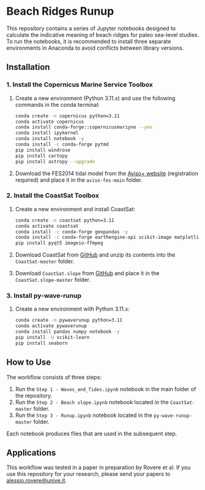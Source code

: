 # Beach Ridges Runup

This repository contains a series of Jupyter notebooks designed to calculate the indicative meaning of beach ridges for paleo sea-level studies. To run the notebooks, it is recommended to install three separate environments in Anaconda to avoid conflicts between library versions.

## Installation

### 1. Install the Copernicus Marine Service Toolbox

1. Create a new environment (Python 3.11.x) and use the following commands in the conda terminal:
    ```bash
    conda create -n copernicus python=3.11
    conda activate copernicus
    conda install conda-forge::copernicusmariyne --yes
    conda install ipykernel
    conda install notebook -y
    conda install -c conda-forge pytmd
    pip install windrose
    pip install cartopy
    pip install astropy --upgrade
    ```

2. Download the FES2014 tidal model from the [Aviso+ website](https://www.aviso.altimetry.fr/en/data/products/auxiliary-products/global-tide-fes/description-fes2014.html) (registration required) and place it in the `aviso-fes-main` folder.

### 2. Install the CoastSat Toolbox

1. Create a new environment and install CoastSat:
    ```bash
    conda create -n coastsat python=3.11
    conda activate coastsat
    conda install -c conda-forge geopandas -y
    conda install -c conda-forge earthengine-api scikit-image matplotlib astropy notebook -y
    pip install pyqt5 imageio-ffmpeg
    ```

2. Download CoastSat from [GitHub](https://github.com/kvos/CoastSat.git) and unzip its contents into the `CoastSat-master` folder.

3. Download `CoastSat.slope` from [GitHub](https://github.com/kvos/CoastSat.slope.git) and place it in the `CoastSat.slope-master` folder.

### 3. Install py-wave-runup

1. Create a new environment with Python 3.11.x:
    ```bash
    conda create -n pywaverunup python=3.11
    conda activate pywaverunup
    conda install pandas numpy notebook -y
    pip install -U scikit-learn
    pip install seaborn
    ```

## How to Use

The workflow consists of three steps:

1. Run the `Step 1 - Waves_and_Tides.ipynb` notebook in the main folder of the repository.
2. Run the `Step 2 - Beach slope.ipynb` notebook located in the `CoastSat-master` folder.
3. Run the `Step 3 - Runup.ipynb` notebook located in the `py-wave-runup-master` folder.

Each notebook produces files that are used in the subsequent step.

## Applications

This workflow was tested in a paper in preparation by Rovere et al. If you use this repository for your research, please send your papers to [alessio.rovere@unive.it](mailto:alessio.rovere@unive.it).




